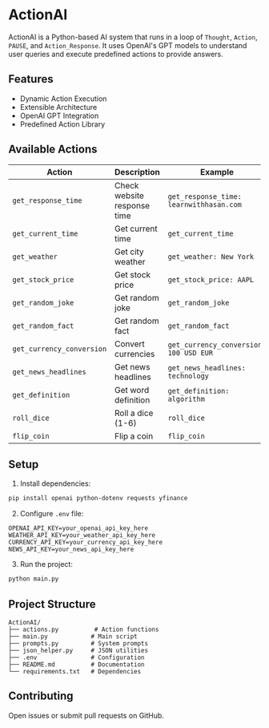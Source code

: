 # ActionAI

ActionAI is a Python-based AI system that runs in a loop of `Thought`, `Action`, `PAUSE`, and `Action_Response`. It uses OpenAI's GPT models to understand user queries and execute predefined actions to provide answers.

## Features
- Dynamic Action Execution
- Extensible Architecture
- OpenAI GPT Integration
- Predefined Action Library

## Available Actions

| Action | Description | Example |
|--------|-------------|---------|
| `get_response_time` | Check website response time | `get_response_time: learnwithhasan.com` |
| `get_current_time` | Get current time | `get_current_time` |
| `get_weather` | Get city weather | `get_weather: New York` |
| `get_stock_price` | Get stock price | `get_stock_price: AAPL` |
| `get_random_joke` | Get random joke | `get_random_joke` |
| `get_random_fact` | Get random fact | `get_random_fact` |
| `get_currency_conversion` | Convert currencies | `get_currency_conversion: 100 USD EUR` |
| `get_news_headlines` | Get news headlines | `get_news_headlines: technology` |
| `get_definition` | Get word definition | `get_definition: algorithm` |
| `roll_dice` | Roll a dice (1-6) | `roll_dice` |
| `flip_coin` | Flip a coin | `flip_coin` |

## Setup

1. Install dependencies:
```bash
pip install openai python-dotenv requests yfinance
```

2. Configure `.env` file:
```plaintext
OPENAI_API_KEY=your_openai_api_key_here
WEATHER_API_KEY=your_weather_api_key_here
CURRENCY_API_KEY=your_currency_api_key_here
NEWS_API_KEY=your_news_api_key_here
```

3. Run the project:
```bash
python main.py
```

## Project Structure
```
ActionAI/
├── actions.py          # Action functions
├── main.py            # Main script
├── prompts.py         # System prompts
├── json_helper.py     # JSON utilities
├── .env               # Configuration
├── README.md          # Documentation
└── requirements.txt   # Dependencies
```

## Contributing
Open issues or submit pull requests on GitHub.




